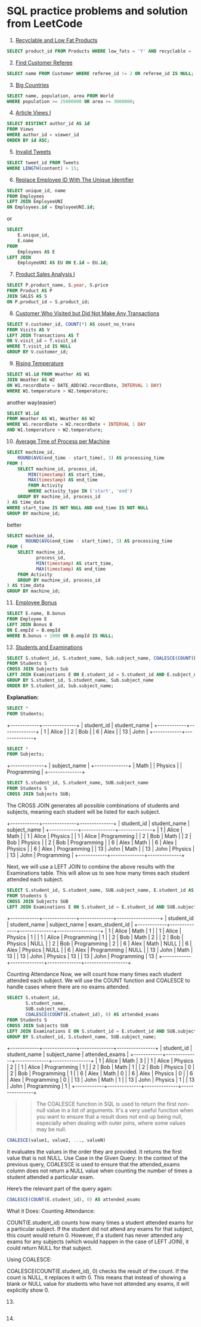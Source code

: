 # SQL practice problems and solution from LeetCode

1. [Recyclable and Low Fat Products](https://leetcode.com/problems/recyclable-and-low-fat-products/)

```sql
SELECT product_id FROM Products WHERE low_fats = 'Y' AND recyclable = 'Y';
```

2. [Find Customer Referee](https://leetcode.com/problems/find-customer-referee/)

```sql
SELECT name FROM Customer WHERE referee_id != 2 OR referee_id IS NULL;
```

3. [Big Countries](https://leetcode.com/problems/big-countries/)

```sql
SELECT name, population, area FROM World 
WHERE population >= 25000000 OR area >= 3000000;
```

4. [Article Views I](https://leetcode.com/problems/article-views-i/)

```sql
SELECT DISTINCT author_id AS id 
FROM Views
WHERE author_id = viewer_id
ORDER BY id ASC;
```

5. [Invalid Tweets](https://leetcode.com/problems/invalid-tweets/)

```sql
SELECT tweet_id FROM Tweets
WHERE LENGTH(content) > 15;
```

6. [Replace Employee ID With The Unique Identifier](https://leetcode.com/problems/replace-employee-id-with-the-unique-identifier/)

```sql
SELECT unique_id, name
FROM Employees
LEFT JOIN EmployeeUNI
ON Employees.id = EmployeeUNI.id;
```

or

```sql
SELECT 
    E.unique_id, 
    E.name
FROM 
    Employees AS E
LEFT JOIN 
    EmployeeUNI AS EU ON E.id = EU.id;
```

7. [Product Sales Analysis I](https://leetcode.com/problems/product-sales-analysis-i/)

```sql
SELECT P.product_name, S.year, S.price
FROM Product AS P
JOIN SALES AS S
ON P.product_id = S.product_id;
```

8. [Customer Who Visited but Did Not Make Any Transactions](https://leetcode.com/problems/customer-who-visited-but-did-not-make-any-transactions/)

```sql
SELECT V.customer_id, COUNT(*) AS count_no_trans
FROM Visits AS V
LEFT JOIN Transactions AS T
ON V.visit_id = T.visit_id
WHERE T.visit_id IS NULL
GROUP BY V.customer_id;
```

9. [Rising Temperature](https://leetcode.com/problems/rising-temperature/)

```sql
SELECT W1.id FROM Weather AS W1
JOIN Weather AS W2
ON W1.recordDate = DATE_ADD(W2.recordDate, INTERVAL 1 DAY)
WHERE W1.temperature > W2.temperature;
```

another way(easier)

```sql
SELECT W1.id 
FROM Weather AS W1, Weather AS W2
WHERE W1.recordDate = W2.recordDate + INTERVAL 1 DAY
AND W1.temperature > W2.temperature;
```

10. [Average Time of Process per Machine](https://leetcode.com/problems/average-time-of-process-per-machine/)

```sql
SELECT machine_id,
    ROUND(AVG(end_time - start_time), 3) AS processing_time
FROM (
    SELECT machine_id, process_id,
        MIN(timestamp) AS start_time,
        MAX(timestamp) AS end_time
        FROM Activity
        WHERE activity_type IN ('start', 'end')
    GROUP BY machine_id, process_id
) AS time_data
WHERE start_time IS NOT NULL AND end_time IS NOT NULL
GROUP BY machine_id;
```
better

```sql
SELECT machine_id,
       ROUND(AVG(end_time - start_time), 3) AS processing_time
FROM (
    SELECT machine_id,
           process_id,
           MIN(timestamp) AS start_time,
           MAX(timestamp) AS end_time
    FROM Activity
    GROUP BY machine_id, process_id
) AS time_data
GROUP BY machine_id;
```

11. [Employee Bonus](https://leetcode.com/problems/employee-bonus/)

```sql
SELECT E.name, B.bonus
FROM Employee E
LEFT JOIN Bonus B
ON E.empId = B.empId
WHERE B.bonus < 1000 OR B.empId IS NULL;
```

12. [Students and Examinations](https://leetcode.com/problems/students-and-examinations/)

```sql
SELECT S.student_id, S.student_name, Sub.subject_name, COALESCE(COUNT(E.student_id), 0) AS attended_exams
FROM Students S
CROSS JOIN Subjects Sub
LEFT JOIN Examinations E ON E.student_id = S.student_id AND E.subject_name = Sub.subject_name
GROUP BY S.student_id, S.student_name, Sub.subject_name
ORDER BY S.student_id, Sub.subject_name;
```

**Explanation:**

```sql
SELECT *
FROM Students;
```

+------------+--------------+
| student_id | student_name |
+------------+--------------+
| 1          | Alice        |
| 2          | Bob          |
| 6          | Alex         |
| 13         | John         |
+------------+--------------+

```sql
SELECT *
FROM Subjects;
```

+--------------+
| subject_name |
+--------------+
| Math         |
| Physics      |
| Programming  |
+--------------+


```sql
SELECT S.student_id, S.student_name, SUB.subject_name
FROM Students S
CROSS JOIN Subjects SUB;
```

The CROSS JOIN generates all possible combinations of students and subjects, meaning each student will be listed for each subject.

+------------+--------------+--------------+
| student_id | student_name | subject_name |
+------------+--------------+--------------+
| 1          | Alice        | Math         |
| 1          | Alice        | Physics      |
| 1          | Alice        | Programming  |
| 2          | Bob          | Math         |
| 2          | Bob          | Physics      |
| 2          | Bob          | Programming  |
| 6          | Alex         | Math         |
| 6          | Alex         | Physics      |
| 6          | Alex         | Programming  |
| 13         | John         | Math         |
| 13         | John         | Physics      |
| 13         | John         | Programming  |
+------------+--------------+--------------+


Next, we will use a LEFT JOIN to combine the above results with the Examinations table. This will allow us to see how many times each student attended each subject.

```sql
SELECT S.student_id, S.student_name, SUB.subject_name, E.student_id AS exam_student_id
FROM Students S
CROSS JOIN Subjects SUB
LEFT JOIN Examinations E ON S.student_id = E.student_id AND SUB.subject_name = E.subject_name;
```

+------------+--------------+--------------+------------------+
| student_id | student_name | subject_name | exam_student_id  |
+------------+--------------+--------------+------------------+
| 1          | Alice        | Math         | 1                |
| 1          | Alice        | Physics      | 1                |
| 1          | Alice        | Programming  | 1                |
| 2          | Bob          | Math         | 2                |
| 2          | Bob          | Physics      | NULL             |
| 2          | Bob          | Programming  | 2                |
| 6          | Alex         | Math         | NULL             |
| 6          | Alex         | Physics      | NULL             |
| 6          | Alex         | Programming  | NULL             |
| 13         | John         | Math         | 13               |
| 13         | John         | Physics      | 13               |
| 13         | John         | Programming  | 13               |
+------------+--------------+--------------+------------------+


Counting Attendance
Now, we will count how many times each student attended each subject. We will use the COUNT function and COALESCE to handle cases where there are no exams attended.

```sql
SELECT S.student_id, 
       S.student_name, 
       SUB.subject_name, 
       COALESCE(COUNT(E.student_id), 0) AS attended_exams
FROM Students S
CROSS JOIN Subjects SUB
LEFT JOIN Examinations E ON S.student_id = E.student_id AND SUB.subject_name = E.subject_name
GROUP BY S.student_id, S.student_name, SUB.subject_name;
```

+------------+--------------+--------------+----------------+
| student_id | student_name | subject_name | attended_exams |
+------------+--------------+--------------+----------------+
| 1          | Alice        | Math         | 3              |
| 1          | Alice        | Physics      | 2              |
| 1          | Alice        | Programming  | 1              |
| 2          | Bob          | Math         | 1              |
| 2          | Bob          | Physics      | 0              |
| 2          | Bob          | Programming  | 1              |
| 6          | Alex         | Math         | 0              |
| 6          | Alex         | Physics      | 0              |
| 6          | Alex         | Programming  | 0              |
| 13         | John         | Math         | 1              |
| 13         | John         | Physics      | 1              |
| 13         | John         | Programming  | 1              |
+------------+--------------+--------------+----------------+


>> The COALESCE function in SQL is used to return the first non-null value in a list of arguments. It's a very useful function when you want to ensure that a result does not end up being null, especially when dealing with outer joins, where some values may be null.

```sql
COALESCE(value1, value2, ..., valueN)
```

It evaluates the values in the order they are provided.
It returns the first value that is not NULL.
Use Case in the Given Query:
In the context of the previous query, COALESCE is used to ensure that the attended_exams column does not return a NULL value when counting the number of times a student attended a particular exam.

Here’s the relevant part of the query again:

```sql
COALESCE(COUNT(E.student_id), 0) AS attended_exams
```

What it Does:
Counting Attendance:

COUNT(E.student_id) counts how many times a student attended exams for a particular subject. If the student did not attend any exams for that subject, this count would return 0.
However, if a student has never attended any exams for any subjects (which would happen in the case of LEFT JOIN), it could return NULL for that subject.

Using COALESCE:

COALESCE(COUNT(E.student_id), 0) checks the result of the count.
If the count is NULL, it replaces it with 0.
This means that instead of showing a blank or NULL value for students who have not attended any exams, it will explicitly show 0.

13. []()

```sql

```

14. []()

```sql

```
